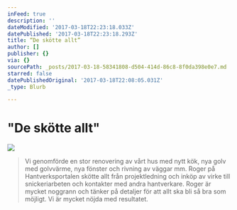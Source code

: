 ```yaml
---
inFeed: true
description: ''
dateModified: '2017-03-18T22:23:18.033Z'
datePublished: '2017-03-18T22:23:18.293Z'
title: “De skötte allt”
author: []
publisher: {}
via: {}
sourcePath: _posts/2017-03-18-58341808-d504-414d-86c8-8f0da398e0e7.md
starred: false
datePublishedOriginal: '2017-03-18T22:08:05.031Z'
_type: Blurb

---
```

# "De skötte allt"
![](https://the-grid-user-content.s3-us-west-2.amazonaws.com/13816d17-faa7-43f4-85a9-116354e95b97.jpg)

> Vi genomförde en stor renovering av vårt hus med nytt kök, nya golv med golvvärme, nya fönster och rivning av väggar mm. Roger på Hantverksportalen skötte allt från projektledning och inköp av virke till snickeriarbeten och kontakter med andra hantverkare. Roger är mycket noggrann och tänker på detaljer för att allt ska bli så bra som möjligt. Vi är mycket nöjda med resultatet.